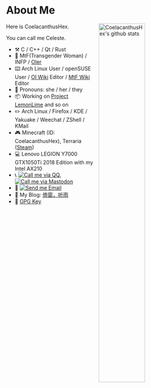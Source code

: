 # About Me

<img align="right" alt="CoelacanthusHex's github stats" width="50%" src="https://github-readme-stats.vercel.app/api?username=CoelacanthusHex&show_icons=true">

Here is CoelacanthusHex.

You can call me Celeste.

- :hammer_and_pick: C / C++ / Qt / Rust
- :adult: MtF(Transgender Woman) / INFP / [OIer](https://zh.wikipedia.org/zh/Category:OIer)
- :keyboard: Arch Linux User / openSUSE User / [OI Wiki](https://github.com/OI-wiki/OI-wiki) Editor / [MtF Wiki](https://github.com/mtf-wiki/MtF-Wiki) Editor
- :adult: Pronouns: she / her / they
- :package: Working on [Project LemonLime](https://github.com/Project-LemonLime/Project_LemonLime) and so on
- :pencil2: Arch Linux / Firefox / KDE / Yakuake / Weechat / ZShell / KMail
- :video_game: Minecraft (ID: CoelacanthusHex), Terraria ([Steam](https://steamcommunity.com/id/coelacanthus/))
- :computer: Lenovo LEGION Y7000 GTX1050Ti 2018 Edition with my Intel AX210
- :telephone_receiver: [![Call me via QQ](https://img.shields.io/static/v1?label=QQ&message=1470511433&color=blue&style=flat-square)](https://wpa.qq.com/msgrd?v=3&uin=1470511433), [![Call me via Mastodon](https://img.shields.io/static/v1?label=Mastodon&message=coelacanthus@hub.mtf.party&color=blue&style=flat-square)](https://hub.mtf.party/@coelacanthus)
- :email: [![Send me Email](https://img.shields.io/static/v1?label=email&message=coelacanthus@outlook.com&color=blue&style=flat-square)](mailto:coelacanthus@outlook.com)
- :memo: My Blog: [倚窗，听雨](https://blog.coelacanthus.moe/)
- :key: [GPG Key](https://github.com/CoelacanthusHex/pub-key)


